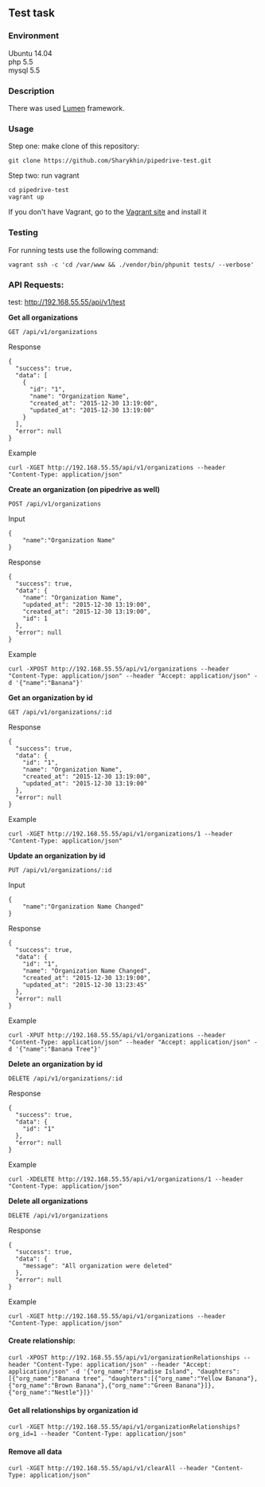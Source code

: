 ## Test task

### Environment
Ubuntu 14.04  
php 5.5  
mysql 5.5  

### Description
There was used [Lumen](https://lumen.laravel.com) framework.

### Usage
Step one: make clone of this repository:
```
git clone https://github.com/Sharykhin/pipedrive-test.git
```
Step two: run vagrant
```
cd pipedrive-test
vagrant up
```

If you don't have Vagrant, go to the [Vagrant site](https://www.vagrantup.com/) and install it

### Testing

For running tests use the following command:
```
vagrant ssh -c 'cd /var/www && ./vendor/bin/phpunit tests/ --verbose'
```

### API Requests:  

test: http://192.168.55.55/api/v1/test

**Get all organizations**
```
GET /api/v1/organizations
```
Response
```
{
  "success": true,
  "data": [
    {
      "id": "1",
      "name": "Organization Name",
      "created_at": "2015-12-30 13:19:00",
      "updated_at": "2015-12-30 13:19:00"
    }
  ],
  "error": null
}
```
Example
```
curl -XGET http://192.168.55.55/api/v1/organizations --header "Content-Type: application/json"
```
**Create an organization (on pipedrive as well)**
```
POST /api/v1/organizations
```
Input
```
{
    "name":"Organization Name"        
}
```

Response
```
{
  "success": true,
  "data": {
    "name": "Organization Name",
    "updated_at": "2015-12-30 13:19:00",
    "created_at": "2015-12-30 13:19:00",
    "id": 1
  },
  "error": null
}
```

Example
```
curl -XPOST http://192.168.55.55/api/v1/organizations --header "Content-Type: application/json" --header "Accept: application/json" -d '{"name":"Banana"}'
```

**Get an organization by id**
```
GET /api/v1/organizations/:id
```

Response
```
{
  "success": true,
  "data": {
    "id": "1",
    "name": "Organization Name",
    "created_at": "2015-12-30 13:19:00",
    "updated_at": "2015-12-30 13:19:00"
  },
  "error": null
}
```

Example
```
curl -XGET http://192.168.55.55/api/v1/organizations/1 --header "Content-Type: application/json"
```

**Update an organization by id**
```
PUT /api/v1/organizations/:id
```

Input
```
{
    "name":"Organization Name Changed"        
}
```

Response
```
{
  "success": true,
  "data": {
    "id": "1",
    "name": "Organization Name Changed",
    "created_at": "2015-12-30 13:19:00",
    "updated_at": "2015-12-30 13:23:45"
  },
  "error": null
}
```

Example
```
curl -XPUT http://192.168.55.55/api/v1/organizations --header "Content-Type: application/json" --header "Accept: application/json" -d '{"name":"Banana Tree"}'
```

**Delete an organization by id**
```
DELETE /api/v1/organizations/:id
```

Response
```
{
  "success": true,
  "data": {
    "id": "1"
  },
  "error": null
}
```

Example
```
curl -XDELETE http://192.168.55.55/api/v1/organizations/1 --header "Content-Type: application/json"
```

**Delete all organizations**
```
DELETE /api/v1/organizations
```

Response
```
{
  "success": true,
  "data": {
    "message": "All organization were deleted"
  },
  "error": null
}
```

Example
```
curl -XGET http://192.168.55.55/api/v1/organizations --header "Content-Type: application/json"
```

#### Create relationship:
```
curl -XPOST http://192.168.55.55/api/v1/organizationRelationships --header "Content-Type: application/json" --header "Accept: application/json" -d '{"org_name":"Paradise Island", "daughters":[{"org_name":"Banana tree", "daughters":[{"org_name":"Yellow Banana"},{"org_name":"Brown Banana"},{"org_name":"Green Banana"}]},{"org_name":"Nestle"}]}'
```

#### Get all relationships by organization id
```
curl -XGET http://192.168.55.55/api/v1/organizationRelationships?org_id=1 --header "Content-Type: application/json"
```
#### Remove all data
```
curl -XGET http://192.168.55.55/api/v1/clearAll --header "Content-Type: application/json"
```
